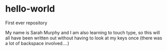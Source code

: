 # hello-world
First ever repository

My name is Sarah Murphy and I am also learning to touch type, so this will all have been written out without having to look at my keys once (there was a lot of backspace involved....)
